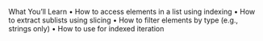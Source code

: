 What You’ll Learn
• 	How to access elements in a list using indexing
• 	How to extract sublists using slicing
• 	How to filter elements by type (e.g., strings only)
• 	How to use  for indexed iteration
